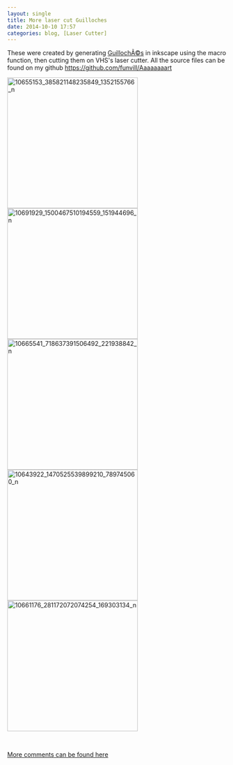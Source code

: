 ```yaml
---
layout: single
title: More laser cut Guilloches
date: 2014-10-10 17:57
categories: blog, [Laser Cutter]
---
```

These were created by generating <a href="http://en.wikipedia.org/wiki/Guilloch%C3%A9">GuillochÃ©s</a> in inkscape using the macro function, then cutting them on VHS's laser cutter. All the source files can be found on my github <a href="https://github.com/funvill/Aaaaaaaart">https://github.com/funvill/Aaaaaaaart</a>

<a href="/public/uploads/2014/10/10655153_385821148235849_1352155766_n.jpg"><img class="alignnone size-medium wp-image-4015" src="/public/uploads/2014/10/10655153_385821148235849_1352155766_n-300x300.jpg" alt="10655153_385821148235849_1352155766_n" width="300" height="300" /></a> <a href="/public/uploads/2014/10/10691929_1500467510194559_151944696_n.jpg"><img class="alignnone size-medium wp-image-4016" src="/public/uploads/2014/10/10691929_1500467510194559_151944696_n-300x300.jpg" alt="10691929_1500467510194559_151944696_n" width="300" height="300" /></a> <a href="/public/uploads/2014/10/10665541_718637391506492_221938842_n.jpg"><img class="alignnone size-medium wp-image-4017" src="/public/uploads/2014/10/10665541_718637391506492_221938842_n-300x300.jpg" alt="10665541_718637391506492_221938842_n" width="300" height="300" /></a> <a href="/public/uploads/2014/10/10643922_1470525539899210_789745060_n.jpg"><img class="alignnone size-medium wp-image-4018" src="/public/uploads/2014/10/10643922_1470525539899210_789745060_n-300x300.jpg" alt="10643922_1470525539899210_789745060_n" width="300" height="300" /></a> <a href="/public/uploads/2014/10/10661176_281172072074254_169303134_n.jpg"><img class="alignnone size-medium wp-image-4019" src="/public/uploads/2014/10/10661176_281172072074254_169303134_n-300x300.jpg" alt="10661176_281172072074254_169303134_n" width="300" height="300" /></a>

&nbsp;

<a href="https://talk.hackspace.ca/t/more-laser-cut-guilloches/139?u=funvill">More comments can be found here</a>
